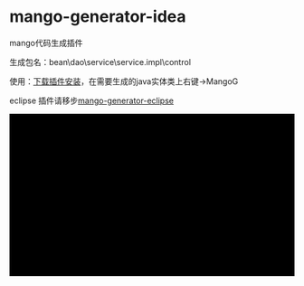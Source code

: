 # mango-generator-idea

mango代码生成插件

生成包名：bean\dao\service\service.impl\control

使用：[下载插件安装](mango-generator-idea.zip)，在需要生成的java实体类上右键->MangoG

eclipse 插件请移步[mango-generator-eclipse](https://github.com/hsun924/mango-generator-eclipse)

![i-g.gif](i-g.gif)
